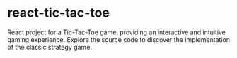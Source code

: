 # react-tic-tac-toe
React project for a Tic-Tac-Toe game, providing an interactive and intuitive gaming experience. Explore the source code to discover the implementation of the classic strategy game.
